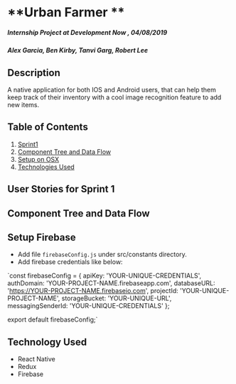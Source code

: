 # **Urban Farmer **
##### Internship Project at Development Now , 04/08/2019
##### Alex Garcia, Ben Kirby, Tanvi Garg, Robert Lee

## Description
A native application for both IOS and Android users, that can help them keep track of their inventory with a cool image recognition feature to add new items.

## Table of Contents
  1. [Sprint1](#specs-work)
  2. [Component Tree and Data Flow](#plan)
  3. [Setup on OSX](#setup)
  4. [Technologies Used](#Tech-used)


## User Stories for Sprint 1<a name="specs-work"></a>

  
## Component Tree and Data Flow

## Setup Firebase<a name="setup"></a>
* Add file `firebaseConfig.js` under src/constants directory.
* Add firebase credentials like below:

`const firebaseConfig = {
    apiKey: 'YOUR-UNIQUE-CREDENTIALS',
    authDomain: 'YOUR-PROJECT-NAME.firebaseapp.com',
    databaseURL: 'https://YOUR-PROJECT-NAME.firebaseio.com',
    projectId: 'YOUR-UNIQUE-PROJECT-NAME',
    storageBucket: 'YOUR-UNIQUE-URL',
    messagingSenderId: 'YOUR-UNIQUE-CREDENTIALS'
};

export default firebaseConfig;`



## Technology Used<a name="Tech-used"></a>
* React Native
* Redux
* Firebase

